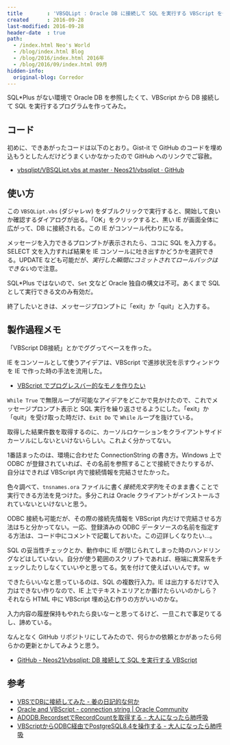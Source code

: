 ```yaml
---
title        : 'VBSQLipt : Oracle DB に接続して SQL を実行する VBScript を作った'
created      : 2016-09-28
last-modified: 2016-09-28
header-date  : true
path:
  - /index.html Neo's World
  - /blog/index.html Blog
  - /blog/2016/index.html 2016年
  - /blog/2016/09/index.html 09月
hidden-info:
  original-blog: Corredor
---
```


SQL*Plus がない環境で Oracle DB を参照したくて、VBScript から DB 接続して SQL を実行するプログラムを作ってみた。

## コード

初めに、できあがったコードは以下のとおり。Gist-it で GitHub のコードを埋め込もうとしたんだけどうまくいかなかったので GitHub へのリンクでご容赦。

- [vbsqlipt/VBSQLipt.vbs at master · Neos21/vbsqlipt · GitHub](https://github.com/Neos21/vbsqlipt/blob/master/VBSQLipt.vbs)

## 使い方

この `VBSQLipt.vbs` (ダジャレｗ) をダブルクリックで実行すると、開始して良いか確認するダイアログが出る。「OK」をクリックすると、黒い IE が画面全体に広がって、DB に接続される。この IE がコンソール代わりになる。

メッセージを入力できるプロンプトが表示されたら、ココに SQL を入力する。SELECT 文を入力すれば結果を IE コンソールに吐き出すかどうかを選択できる。UPDATE なども可能だが、*実行した瞬間にコミットされてロールバックはできない*ので注意。

SQL*Plus ではないので、`Set` 文など Oracle 独自の構文は不可。あくまで SQL として実行できる文のみ有効だ。

終了したいときは、メッセージプロンプトに「exit」か「quit」と入力する。

## 製作過程メモ

「VBScript DB接続」とかでググってベースを作った。

IE をコンソールとして使うアイデアは、VBScript で進捗状況を示すウィンドウを IE で作った時の手法を流用した。

- [VBScript でプログレスバー的なモノを作りたい](/blog/2016/06/24-01.html)

`While True` で無限ループが可能なアイデアをどこかで見かけたので、これでメッセージプロンプト表示と SQL 実行を繰り返させるようにした。「exit」か「quit」を受け取った時だけ、`Exit Do` で `While` ループを抜けている。

取得した結果件数を取得するのに、カーソルロケーションをクライアントサイドカーソルにしないといけないらしい。これよく分かってない。

1番詰まったのは、環境に合わせた ConnectionString の書き方。Windows 上で ODBC が登録されていれば、その名前を参照することで接続できたりするが、自分はできれば VBScript 内で接続情報を完結させたかった。

色々調べて、`tnsnames.ora` ファイルに書く*接続先文字列*をそのまま書くことで実行できる方法を見つけた。多分これは Oracle クライアントがインストールされていないといけないと思う。

ODBC 接続も可能だが、その際の接続先情報を VBScript 内だけで完結させる方法はちと分かってない。一応、登録済みの ODBC データソースの名前を指定する方法は、コード中にコメントで記載しておいた。この辺詳しくなりたい…。

SQL の妥当性チェックとか、動作中に IE が閉じられてしまった時のハンドリングなどはしていない。自分が使う範囲のスクリプトであれば、極端に異常系をチェックしたりしなくていいやと思ってる。気を付けて使えばいいんです。ｗ

できたらいいなと思っているのは、SQL の複数行入力。IE は出力するだけで入力はできない作りなので、IE 上でテキストエリアとか置けたらいいのかしら？それなら HTML 中に VBScript 埋め込む作りの方がいいのかな。

入力内容の履歴保持もやれたら良いなーと思ってるけど、一旦これで事足りてるし、諦めている。

なんとなく GitHub リポジトリにしてみたので、何らかの依頼とかがあったら何らかの更新とかしてみようと思う。

- [GitHub - Neos21/vbsqlipt: DB 接続して SQL を実行する VBScript](https://github.com/Neos21/vbsqlipt)

## 参考

- [VBSでDBに接続してみた - 姜の日記的な何か](http://kyou.hatenadiary.jp/entry/20110321/p1)
- [Oracle and VBScript - connection string | Oracle Community](https://community.oracle.com/thread/3515280)
- [ADODB.RecordsetでRecordCountを取得する - 大人になったら肺呼吸](http://d.hatena.ne.jp/replication/20090312/1236866953)
- [VBScriptからODBC経由でPostgreSQL8.4を操作する - 大人になったら肺呼吸](http://d.hatena.ne.jp/replication/20100818/1282141307)

